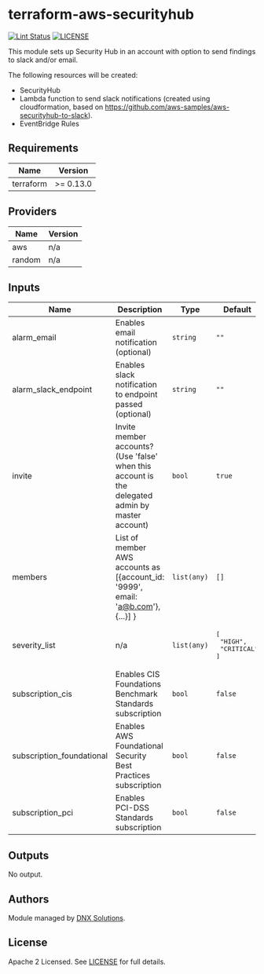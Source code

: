 # terraform-aws-securityhub

[![Lint Status](https://github.com/DNXLabs/terraform-aws-securityhub/workflows/Lint/badge.svg)](https://github.com/DNXLabs/terraform-aws-securityhub/actions)
[![LICENSE](https://img.shields.io/github/license/DNXLabs/terraform-aws-securityhub)](https://github.com/DNXLabs/terraform-aws-securityhub/blob/master/LICENSE)

This module sets up Security Hub in an account with option to send findings to slack and/or email.

The following resources will be created:
 
 - SecurityHub
 - Lambda function to send slack notifications (created using cloudformation, based on https://github.com/aws-samples/aws-securityhub-to-slack).
 - EventBridge Rules

<!--- BEGIN_TF_DOCS --->

## Requirements

| Name | Version |
|------|---------|
| terraform | >= 0.13.0 |

## Providers

| Name | Version |
|------|---------|
| aws | n/a |
| random | n/a |

## Inputs

| Name | Description | Type | Default | Required |
|------|-------------|------|---------|:--------:|
| alarm\_email | Enables email notification (optional) | `string` | `""` | no |
| alarm\_slack\_endpoint | Enables slack notification to endpoint passed (optional) | `string` | `""` | no |
| invite | Invite member accounts? (Use 'false' when this account is the delegated admin by master account) | `bool` | `true` | no |
| members | List of member AWS accounts as [{account\_id: '9999', email: 'a@b.com'}, {...}] } | `list(any)` | `[]` | no |
| severity\_list | n/a | `list(any)` | <pre>[<br>  "HIGH",<br>  "CRITICAL"<br>]</pre> | no |
| subscription\_cis | Enables CIS Foundations Benchmark Standards subscription | `bool` | `false` | no |
| subscription\_foundational | Enables AWS Foundational Security Best Practices subscription | `bool` | `false` | no |
| subscription\_pci | Enables PCI-DSS Standards subscription | `bool` | `false` | no |

## Outputs

No output.

<!--- END_TF_DOCS --->

## Authors

Module managed by [DNX Solutions](https://github.com/DNXLabs).

## License

Apache 2 Licensed. See [LICENSE](https://github.com/DNXLabs/terraform-aws-sns/blob/master/LICENSE) for full details.
